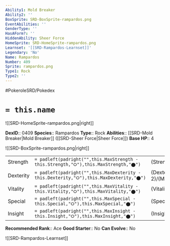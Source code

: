 ```yaml
---
Ability1: Mold Breaker
Ability2: ''
BoxSprite: SRD-BoxSprite-rampardos.png
EventAbilities: ''
GenderType: ''
HasAForm?: ''
HiddenAbility: Sheer Force
HomeSprite: SRD-HomeSprite-rampardos.png
Learnset: '[[SRD-Rampardos-Learnset]]'
Legendary: 'No'
Name: Rampardos
Number: 409
Sprite: rampardos.png
Type1: Rock
Type2: ''
---
```


#PokeroleSRD/Pokedex

# `= this.name`

![[SRD-HomeSprite-rampardos.png|right]]

**DexID**:: 0409
**Species**:: Rampardos
**Type**:: Rock
**Abilities**:: [[SRD-Mold Breaker|Mold Breaker]] ([[SRD-Sheer Force|Sheer Force]])
**Base HP**:: 4

![[SRD-BoxSprite-rampardos.png|right]]

|           |                                                                                        |                                          |
| --------- | -------------------------------------------------------------------------------------- | ---------------------------------------- |
| Strength  | `= padleft(padright("",this.MaxStrength - this.Strength,"⭘"),this.MaxStrength,"⬤")`    | (Strength::4)/(MaxStrength::8)   |
| Dexterity | `= padleft(padright("",this.MaxDexterity - this.Dexterity,"⭘"),this.MaxDexterity,"⬤")` | (Dexterity:: 2)/(MaxDexterity::4) |
| Vitality  | `= padleft(padright("",this.MaxVitality - this.Vitality,"⭘"),this.MaxVitality,"⬤")`    | (Vitality::2)/(MaxVitality::4)   |
| Special   | `= padleft(padright("",this.MaxSpecial - this.Special,"⭘"),this.MaxSpecial,"⬤")`       | (Special::2)/(MaxSpecial::4)     |
| Insight   | `= padleft(padright("",this.MaxInsight - this.Insight,"⭘"),this.MaxInsight,"⬤")`       | (Insight::2)/(MaxInsight::4)     |

**Recommended Rank**:: Ace
**Good Starter**:: No
**Can Evolve**:: No

![[SRD-Rampardos-Learnset]]